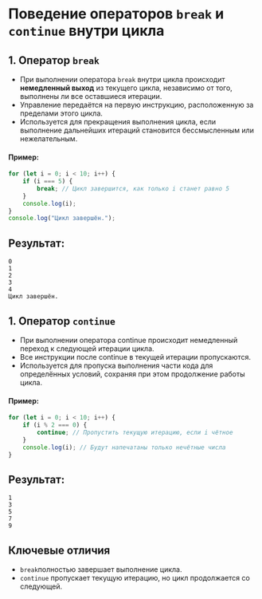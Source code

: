 # Поведение операторов `break` и `continue` внутри цикла

## 1. Оператор `break`
- При выполнении оператора `break` внутри цикла происходит **немедленный выход** из текущего цикла, независимо от того, выполнены ли все оставшиеся итерации.
- Управление передаётся на первую инструкцию, расположенную за пределами этого цикла.
- Используется для прекращения выполнения цикла, если выполнение дальнейших итераций становится бессмысленным или нежелательным.

#### Пример:
```javascript
for (let i = 0; i < 10; i++) {
    if (i === 5) {
        break; // Цикл завершится, как только i станет равно 5
    }
    console.log(i);
}
console.log("Цикл завершён.");
```
## Результат:
```
0
1
2
3
4
Цикл завершён.
```
## 1. Оператор `continue`
- При выполнении оператора continue происходит немедленный переход к 
следующей итерации цикла.
- Все инструкции после continue в текущей итерации пропускаются.
- Используется для пропуска выполнения части кода для определённых условий, 
сохраняя при этом продолжение работы цикла.

#### Пример:
```javascript
for (let i = 0; i < 10; i++) {
    if (i % 2 === 0) {
        continue; // Пропустить текущую итерацию, если i чётное
    }
    console.log(i); // Будут напечатаны только нечётные числа
}
```

## Результат:
```
1
3
5
7
9
```

## Ключевые отличия
- `break`полностью завершает выполнение цикла.
- `continue` пропускает текущую итерацию, но цикл продолжается со следующей.